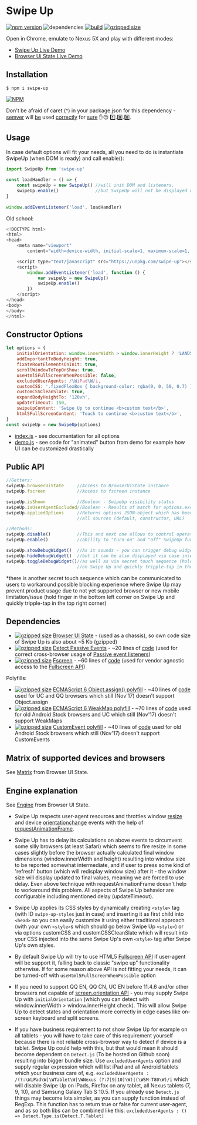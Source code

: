 # Swipe Up
[![npm version](https://badge.fury.io/js/swipe-up.svg)](https://badge.fury.io/js/swipe-up) 
![dependencies](https://david-dm.org/device-hackers/swipe-up.svg) 
[![build](https://travis-ci.org/device-hackers/swipe-up.svg?branch=master)](https://travis-ci.org/device-hackers/swipe-up)
[![gzipped size](http://img.badgesize.io/https://unpkg.com/swipe-up?compression=gzip)](https://unpkg.com/swipe-up)

Open in Chrome, emulate to Nexus 5X and play with different modes:
- [Swipe Up Live Demo](http://swipe-up.surge.sh/) 
- [Browser Ui State Live Demo](http://browser-ui-state.surge.sh/)

## Installation
```shell
$ npm i swipe-up
```
[![NPM](https://nodei.co/npm/swipe-up.png?downloads=true&downloadRank=true&stars=true)](https://nodei.co/npm/swipe-up/)

Don't be afraid of caret (^) in your package.json for this dependency - [semver](http://semver.org/) will 
[be](https://adambard.com/blog/on-library-versioning/) used 
[correctly](https://bytearcher.com/articles/semver-explained-why-theres-a-caret-in-my-package-json/) for 
[sure](https://medium.com/front-end-developers/versioning-you-re-doing-it-wrong-5522bb46431) 
:hand::expressionless: :one:.:zero:.:zero:.

## Usage
In case default options will fit your needs, all you need to do is instantiate SwipeUp (when DOM is ready) and call enable():

```javascript
import SwipeUp from 'swipe-up'
  
const loadHandler = () => {
    const swipeUp = new SwipeUp() //will init DOM and listeners,
    swipeUp.enable()              //but SwipeUp will not be displayed until you enable it explicitly 
}
  
window.addEventListener('load', loadHandler)
```
Old school:
```javascript
<!DOCTYPE html>
<html>
<head>
    <meta name="viewport" 
        content="width=device-width, initial-scale=1, maximum-scale=1, minimum-scale=1, user-scalable=no">

    <script type="text/javascript" src="https://unpkg.com/swipe-up"></script>
    <script>
        window.addEventListener('load', function () {
            var swipeUp = new SwipeUp()
            swipeUp.enable()
        })
    </script>
</head>
<body>
</body>
</html>
```

## Constructor Options
```javascript
let options = {
    initialOrientation: window.innerWidth > window.innerHeight ? 'LANDSCAPE' : 'PORTRAIT',
    addImportantToBodyHeight: true,
    fixateRootElementsOnInit: true,
    scrollWindowToTopOnShow: true,
    useHtml5FullScreenWhenPossible: false,
    excludedUserAgents: /\WiPad\W/i,
    customCSS: '.fixedFlexBox { background-color: rgba(0, 0, 50, 0.7) }',
    customCSSCleanSlate: true,
    expandBodyHeightTo: '120vh',
    updateTimeout: 150,
    swipeUpContent: 'Swipe Up to continue <b>custom text</b>',
    html5FullScreenContent: 'Touch to continue <b>custom text</b>',
}
const swipeUp = new SwipeUp(options)
```
- [index.js](https://github.com/device-hackers/swipe-up/blob/master/src/swipe-up/index.js) - 
see documentation for all options
- [demo.js](https://github.com/device-hackers/swipe-up/blob/master/src/demo/index.js) -
see code for "animated" button from demo for example how UI can be customized drastically

## Public API
```javascript
//Getters:
swipeUp.browserUiState     //Access to BrowserUiState instance
swipeUp.fscreen            //Access to fscreen instance

swipeUp.isShown            //Boolean - SwipeUp visibility status 
swipeUp.isUserAgentExcluded//Boolean - Results of match for options.excludedUserAgents 
swipeUp.appliedOptions     //Returns options JSON-object which has been applied by Swipe Up after merging 
                           //all sources (default, constructor, URL)

//Methods:
swipeUp.disable()          //This and next one allows to control operational mode of SwipeUp, so you have
swipeUp.enable()           //ability to "turn-on" and "off" SwipeUp functioning according to your needs

swipeUp.showDebugWidget()  //As it sounds - you can trigger debug widget appearing via API,
swipeUp.hideDebugWidget()  //but it can be also displayed via case insensitive URL param "debugInSwipeUp",
swipeUp.toggleDebugWidget()//as well as via secret touch sequence (hold finger in the bottom right corner
                           //on Swipe Up and quickly tripple-tap in the top left corner)
```
*there is another secret touch sequence which can be communicated to users to workaround possible blocking experience
where Swipe Up may prevent product usage due to not yet supported browser or new mobile limitation/issue 
(hold finger in the bottom left corner on Swipe Up and quickly tripple-tap in the top right corner)

## Dependencies
- [![gzipped size](http://img.badgesize.io/https://unpkg.com/browser-ui-state?compression=gzip)](https://unpkg.com/browser-ui-state) 
[Browser UI State](https://github.com/device-hackers/browser-ui-state) - (used as a chassis), so own code size of Swipe Up is also about ~5 Kb (gzipped)
- [![gzipped size](http://img.badgesize.io/https://unpkg.com/detect-passive-events?compression=gzip)](https://unpkg.com/detect-passive-events) 
[Detect Passive Events](https://github.com/rafrex/detect-passive-events) - ~20 lines of [code](https://github.com/rafrex/detect-passive-events/blob/master/src/index.js) 
(used for correct cross-browser usage of 
[Passive event listeners](https://github.com/WICG/EventListenerOptions/blob/gh-pages/explainer.md))
- [![gzipped size](http://img.badgesize.io/https://unpkg.com/fscreen?compression=gzip)](https://unpkg.com/fscreen) 
[Fscreen](https://github.com/rafrex/fscreen) - ~60 lines of [code](https://github.com/rafrex/fscreen/blob/master/src/index.js)
(used for vendor agnostic access to the [Fullscreen API](https://developer.mozilla.org/en-US/docs/Web/API/Fullscreen_API))

Polyfills:
- [![gzipped size](http://img.badgesize.io/https://unpkg.com/es6-object-assign?compression=gzip)](https://unpkg.com/es6-object-assign) 
[ECMAScript 6 Object.assign() polyfill](https://github.com/rubennorte/es6-object-assign) - ~40 lines of [code](https://github.com/rubennorte/es6-object-assign/blob/master/index.js) 
used for UC and QQ browsers which still (Nov'17) doesn't support Object.assign
- [![gzipped size](http://img.badgesize.io/https://unpkg.com/es6-weak-map?compression=gzip)](https://unpkg.com/es6-weak-map) 
[ECMAScript 6 WeakMap polyfill](https://github.com/medikoo/es6-weak-map) - ~70 lines of [code](https://github.com/medikoo/es6-weak-map/blob/master/polyfill.js) 
used for old Android Stock browsers and UC which still (Nov'17) doesn't support WeakMaps
- [![gzipped size](http://img.badgesize.io/https://unpkg.com/custom-event-polyfill?compression=gzip)](https://unpkg.com/custom-event-polyfill) 
[CustomEvent polyfill](https://github.com/krambuhl/custom-event-polyfill) - ~40 lines of [code](https://github.com/krambuhl/custom-event-polyfill/blob/master/custom-event-polyfill.js) 
used for old Android Stock browsers which still (Nov'17) doesn't support CustomEvents

## Matrix of supported devices and browsers
See [Matrix](https://github.com/device-hackers/browser-ui-state/blob/master/docs/MATRIX.md) from Browser UI State.

## Engine explanation
See [Engine](https://github.com/device-hackers/browser-ui-state/blob/master/docs/ENGINE.md) from Browser UI State.

- Swipe Up respects user-agent resources and throttles window 
[resize](https://developer.mozilla.org/en-US/docs/Web/Events/resize) and device 
[orientationchange](https://developer.mozilla.org/en-US/docs/Web/Events/orientationchange) events with the help of
[requestAnimationFrame](https://developer.mozilla.org/en-US/docs/Web/API/window/requestAnimationFrame).

- Swipe Up has to delay its calculations on above events to circumvent some silly browsers (at least Safari) 
which seems to fire resize in some cases slightly before the browser actually calculated final window
dimensions (window.innerWidth and height) resulting into window size to be reported somewhat intermediate,
and if user to press some kind of 'refresh' button (which will redisplay window size) after it - the window size 
will display updated to final values, meaning we are forced to use delay. Even above technique with 
requestAnimationFrame doesn't help to workaround this problem. All aspects of Swipe Up behavior are configurable
including mentioned delay (updateTimeout).

- Swipe Up applies its CSS styles by dynamically creating ```<style>``` tag (with ID ```swipe-up-styles``` 
just in case) and inserting it as first child into ```<head>``` so you can easily customize it using either 
traditional approach (with your own ```<style>```s which should go below Swipe Up ```<style>```) or via 
options customCSS and customCSSCleanSlate which will result into your CSS injected into the same Swipe Up's 
own ```<style>``` tag after Swipe Up's own styles.

- By default Swipe Up will try to use HTML5 
[Fullscreen API](https://developer.mozilla.org/en-US/docs/Web/API/Fullscreen_API) if user-agent will be support it,
falling back to classic "swipe up" functionality otherwise. If for some reason above API is not fitting your needs,
it can be turned-off with ```useHtml5FullScreenWhenPossible``` option

- If you need to support QQ EN, QQ CN, UC EN before 11.4.6 and/or other browsers not capable of 
[screen.orientation API](https://developer.mozilla.org/en-US/docs/Web/API/Screen/orientation) - you may supply Swipe Up
with ```initialOrientation``` (which you can detect with window.innerWidth > window.innerHeight check). This will allow
Swipe Up to detect states and orientation more correctly in edge cases like on-screen keyboard and split screens.

- If you have business requirement to not show Swipe Up for example on all tablets - you will have to take care of this
requirement yourself because there is not reliable cross-browser way to detect if device is a tablet. Swipe Up could
help with this, but that would mean it should become dependent on ```Detect.js``` (To be hosted on Github soon) resulting
into bigger bundle size. Use ```excludedUserAgents``` option and supply regular expression which will list iPad and all
Android tablets which your business care of, e.g. 
```excludedUserAgents : /(?:\WiPad\W|\WTablet\W|\WNexus (?:7|9|10)\W)|(\WSM-T80\W)/i``` which will disable Swipe Up on
iPads, Firefox on any tablet, all Nexus tablets (7, 9, 10), and Samsung Galaxy Tab S 10.5.
If you already use ```Detect.js``` things may become lots simpler, as you can supply function instead of RegExp.
This function has to return true or false for current user-agent, and as so both libs can be combined like this:
```excludedUserAgents : () => Detect.Type.is(Detect.T.Tablet)```